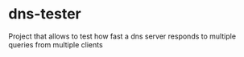 # dns-tester

Project that allows to test how fast a dns server responds to multiple queries from multiple clients